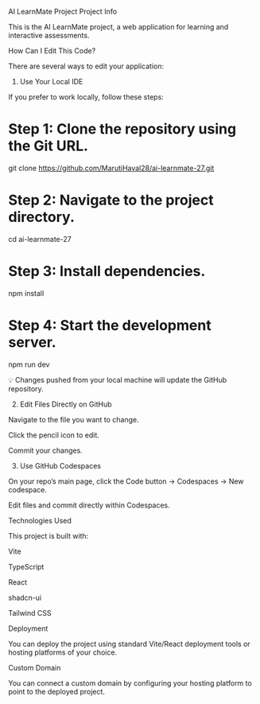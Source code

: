 AI LearnMate Project
Project Info

This is the AI LearnMate project, a web application for learning and interactive assessments.

How Can I Edit This Code?

There are several ways to edit your application:

1. Use Your Local IDE

If you prefer to work locally, follow these steps:

# Step 1: Clone the repository using the Git URL.
git clone https://github.com/MarutiHaval28/ai-learnmate-27.git

# Step 2: Navigate to the project directory.
cd ai-learnmate-27

# Step 3: Install dependencies.
npm install

# Step 4: Start the development server.
npm run dev


💡 Changes pushed from your local machine will update the GitHub repository.

2. Edit Files Directly on GitHub

Navigate to the file you want to change.

Click the pencil icon to edit.

Commit your changes.

3. Use GitHub Codespaces

On your repo’s main page, click the Code button → Codespaces → New codespace.

Edit files and commit directly within Codespaces.

Technologies Used

This project is built with:

Vite

TypeScript

React

shadcn-ui

Tailwind CSS

Deployment

You can deploy the project using standard Vite/React deployment tools or hosting platforms of your choice.

Custom Domain

You can connect a custom domain by configuring your hosting platform to point to the deployed project.
